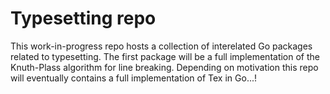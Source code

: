 # Typesetting repo

This work-in-progress repo hosts a collection of interelated Go packages
related to typesetting.
The first package will be a full implementation of the Knuth-Plass
algorithm for line breaking.
Depending on motivation this repo will eventually contains a full
implementation of Tex in Go...!
